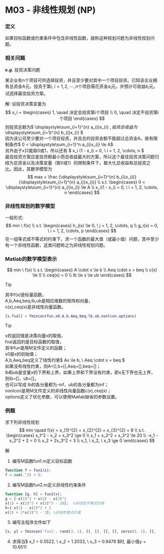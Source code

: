 # M03 - 非线性规划 (NP)

### 定义
如果目标函数或约束条件中包含非线性函数，就称这种规划问题为非线性规划问题。

### 相关问题

***e.g.*** 投资决策问题

某企业有n个项目可供选择投资，并且至少要对其中一个项目投资。已知该企业拥有总资金A元，投资于第i, $i = 1, 2, \cdots, n$个项目需花资金$a_i$元，并预计可收益$b_i$元。试选择最佳投资方案。

解: 设投资决策变量为
$$ x_i = 
\begin{cases}
1, \quad 决定会投资第i个项目 \\
0, \quad 决定不投资第i个项目
\end{cases}
$$
则投资总额为$ \displaystyle\sum_{i=1}^{n} a_{i}x_{i} $, 投资总收益为$ \displaystyle\sum_{i=1}^{n} b_{i}x_{i} $  
因为该公司至少要对一个项目投资，并且总的投资金额不能超过总资金A，故有限制条件$ 0 < \displaystyle\sum_{i=1}^n a_{i}x_{i} \le A$  
另外由于x只能取0或1，所以还有 $ x_i (1 - x_i) = 0, \  i = 1, 2, \cdots, n $  
最佳投资方案应是投资额最小而总收益最大的方案，所以这个最佳投资决策问题归结为总资金以及决策变量（取0或1）的限制条件下，极大化总收益和总投资之比。因此，其数学模型为
$$
max = \frac {\displaystyle\sum_{i=1}^{n} b_{i}x_{i}}  {\displaystyle\sum_{i=1}^{n} a_{i}x_{i}} \\
s.t.
\begin{cases}
0 < \displaystyle\sum_{i=1}^{n} a_{i}x_{i} \le A \\
x_i(1 - x_i) = 0, \ i = 1, 2, \cdots, n
\end{cases}
$$

### 非线性规划的数学模型
一般形式:
$$
min \ f(x) \\
s.t. 
\begin{cases}
h_j(x) \le 0, \ j = 1, 2, \cdots, q \\
g_i(x) = 0, \ i = 1, 2, \cdots, p
\end{cases}
$$
在一组等式或不等式的约束下，求一个函数的最大值（或最小值）问题，其中至少有一个非线性函数，这类问题称之为非线性规划问题。

### Matlab的数学模型表示
$$
min \ f(x) \\
s.t.
\begin{cases}
A \cdot x \le b \\
Aeq \cdot x = beq \\
c(x) \le 0 \\
ceq(x) = 0 \\
lb \le x \le ub
\end{cases}
$$

> [!TIP]
其中f(x)是标量函数，  
A,b,Aeq,beq,lb,ub是相应维数的矩阵和向量，  
c(x),ceq(x)是非线性向量函数。

```matlab
[x,fval] = fmincon(fun,x0,A,b,Aeq,beq,lb,ub,nonlcon,options)
```

> [!TIP]
x的返回值是决策向量x的取值，  
fval返回的是目标函数的取值，  
其中fun是用M文件定义的函数；  
x0是x的初始值；  
A,b,Aeq,beq定义了线性约束$ Ax \le b, \  Aeq \cdot x = beq $  
如果没有线性约束，则A=[],b=[],Aeq=[],beq=[]；  
lb和ub是变量x的下界和上界，如果上界和下界没有约束，即x无下界也无上界，则lb=[]，ub=[]，  
也可以写成 lb的各分量都为-inf，ub的各分量都为inf；  
nonlcon是用M文件定义的非线性向量函数c(x),ceq(x)；  
options定义了优化参数，可以使用Matlab缺省的参数设置。

### 例题
求下列非线性规划
$$
min \quad f(x) = x_{1}^{2} + x_{2}^{2} + x_{3}^{2} + 8 \\
s.t.
\begin{cases}
x_1^2 - x_2 + x_3^2 \ge 0 \\
x_1 + x_2^2 + x_3^2 \le 20 \\
-x_1 - x_2^2 + 2 = 0 \\
x_2 + 2x_3^2 = 3 \\
x_1, \ x_2, \ x_3 \ge 0
\end{cases}
$$

解
1. 编写M函数fun1.m定义目标函数
```matlab
function f = fun1(x);
f = sum(.^2) + 8;
```
2. 编写M函数fun2.m定义非线性约束条件
```matlab
function [g, h] = fun2(x);
g = [-x(1)^2 + x(2) - x(3)^2
x(1) + x(2)^2 + x(3)^3 - 20];  %非线性不等式约束
h=[-x(1) - x(2)^2 + 2
x(2) + 2*x(3)^2 - 3]; %非线性等式约束
```
3. 编写主程序文件如下
```matlab
[x, y] = fmincon('fun1', rand(3, 1), [], [], [], [], zeros(3, 1), [], 'fun2')
```

4. 求得当$ x_1 = 0.5522, \ x_2 = 1.2033, \ x_3 = 0.9478 $时, 最小值y = 10.6511 
